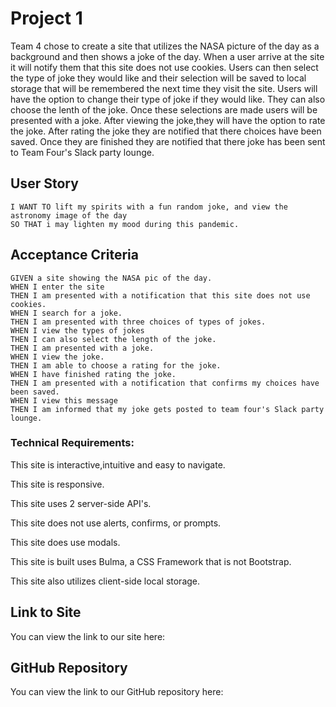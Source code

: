 
# Project 1

Team 4 chose to create a site that utilizes the NASA picture of the day as a background and then shows a joke of the day.  When a user arrive at the site it will notify them that this site does not use cookies. Users can then select the type of joke they would like and their selection will be saved to local storage that will be remembered the next time they visit the site.  Users will have the option to change their type of joke if they would like. They can also choose the lenth of the joke. Once these selections are made users will be presented with a joke.  After viewing the joke,they will have the option to rate the joke. After rating the joke they are notified that there choices have been saved.  Once they are finished they are notified that there joke has been sent to Team Four's Slack party lounge. 

## User Story

```AS A user
I WANT TO lift my spirits with a fun random joke, and view the astronomy image of the day
SO THAT i may lighten my mood during this pandemic.
```

## Acceptance Criteria

```
GIVEN a site showing the NASA pic of the day.
WHEN I enter the site 
THEN I am presented with a notification that this site does not use cookies.
WHEN I search for a joke.
THEN I am presented with three choices of types of jokes.  
WHEN I view the types of jokes
THEN I can also select the length of the joke.
THEN I am presented with a joke.
WHEN I view the joke.
THEN I am able to choose a rating for the joke.
WHEN I have finished rating the joke.
THEN I am presented with a notification that confirms my choices have been saved.
WHEN I view this message
THEN I am informed that my joke gets posted to team four's Slack party lounge.
```

### Technical Requirements: 

This site is interactive,intuitive and easy to navigate.

This site is responsive.

This site uses 2 server-side API's.

This site does not use alerts, confirms, or prompts.

This site does use modals.

This site is built uses Bulma, a CSS Framework that is not Bootstrap.

This site also utilizes client-side local storage.

## Link to Site

You can view the link to our site here:


## GitHub Repository

You can view the link to our GitHub repository here: 
